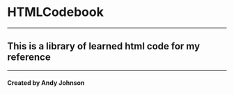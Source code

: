 # HTMLCodebook
---
## This is a library of learned html code for my reference
---
#### Created by Andy Johnson
